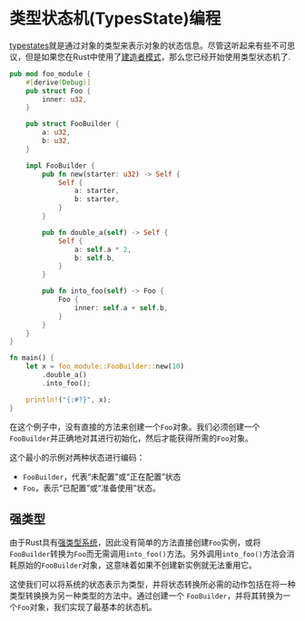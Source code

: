 # 类型状态机(TypesState)编程

[typestates]就是通过对象的类型来表示对象的状态信息。尽管这听起来有些不可思议，但是如果您在Rust中使用了[建造者模式]，那么您已经开始使用类型状态机了. 

[typestates]:https://en.wikipedia.org/wiki/Typestate_analysis
[建造者模式]:https://doc.rust-lang.org/1.0.0/style/ownership/builders.html

```rust
pub mod foo_module {
    #[derive(Debug)]
    pub struct Foo {
        inner: u32,
    }

    pub struct FooBuilder {
        a: u32,
        b: u32,
    }

    impl FooBuilder {
        pub fn new(starter: u32) -> Self {
            Self {
                a: starter,
                b: starter,
            }
        }

        pub fn double_a(self) -> Self {
            Self {
                a: self.a * 2,
                b: self.b,
            }
        }

        pub fn into_foo(self) -> Foo {
            Foo {
                inner: self.a + self.b,
            }
        }
    }
}

fn main() {
    let x = foo_module::FooBuilder::new(10)
        .double_a()
        .into_foo();

    println!("{:#?}", x);
}
```

在这个例子中，没有直接的方法来创建一个`Foo`对象。我们必须创建一个`FooBuilder`并正确地对其进行初始化，然后才能获得所需的`Foo`对象。

这个最小的示例对两种状态进行编码：

* `FooBuilder`，代表“未配置”或“正在配置”状态
* `Foo`，表示“已配置”或“准备使用”状态。

## 强类型

由于Rust具有[强类型系统]，因此没有简单的方法直接创建`Foo`实例，或将`FooBuilder`转换为`Foo`而无需调用`into_foo()`方法。另外调用`into_foo()`方法会消耗原始的`FooBuilder`对象，这意味着如果不创建新实例就无法重用它。

[强类型系统]: https://en.wikipedia.org/wiki/Strong_and_weak_typing

这使我们可以将系统的状态表示为类型，并将状态转换所必需的动作包括在将一种类型转换换为另一种类型的方法中。通过创建一个 `FooBuilder`，并将其转换为一个`Foo`对象，我们实现了最基本的状态机。